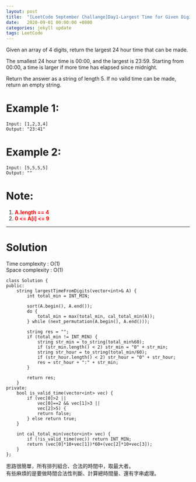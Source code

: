 ```yaml
---
layout: post
title:  "[LeetCode September Challange]Day1-Largest Time for Given Digits"
date:   2020-09-01 00:00:00 +0800
categories: jekyll update
tags: LeetCode
---
```

Given an array of 4 digits, return the largest 24 hour time that can be made.  

The smallest 24 hour time is 00:00, and the largest is 23:59.  Starting from 00:00, a time is larger if more time has elapsed since midnight.  

Return the answer as a string of length 5.  If no valid time can be made, return an empty string.  

# Example 1:  
	Input: [1,2,3,4]
	Output: "23:41"

# Example 2:  
	Input: [5,5,5,5]
	Output: ""

# Note: 
1. **<font color="red">A.length == 4</font>**
2. **<font color="red">0 <= A[i] <= 9</font>**

______________________  

# Solution

Time complexity : O(1)  
Space complexity : O(1)

	class Solution {
	public:
	    string largestTimeFromDigits(vector<int>& A) {
	        int total_min = INT_MIN;
	        
	        sort(A.begin(), A.end());
	        do {
	            total_min = max(total_min, cal_total_min(A));
	        } while (next_permutation(A.begin(), A.end()));
	        
	        string res = "";
	        if (total_min != INT_MIN) {
	            string str_min = to_string(total_min%60);
	            if (str_min.length() < 2) str_min = "0" + str_min;
	            string str_hour = to_string(total_min/60);
	            if (str_hour.length() < 2) str_hour = "0" + str_hour;
	            res = str_hour + ":" + str_min;
	        }
	        
	        return res;
	    }
	private:
	    bool is_valid_time(vector<int> vec) {
	        if (vec[0]>2 ||
	            vec[0]==2 && vec[1]>3 ||
	            vec[2]>5) {
	            return false;
	        } else return true;
	    }
	    
	    int cal_total_min(vector<int> vec) {
	        if (!is_valid_time(vec)) return INT_MIN;
	        return (vec[0]*10+vec[1])*60+(vec[2]*10+vec[3]);
	    }
	};

思路很簡單，所有排列組合、合法的時間中，取最大者。  
有些麻煩的是要做時間合法性判斷、計算總時間量、還有字串處理。  